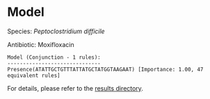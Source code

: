 
# Model

Species: *Peptoclostridium difficile*

Antibiotic: Moxifloxacin

```
Model (Conjunction - 1 rules):
------------------------------
Presence(ATATTGCTGTTTATTATGCTATGGTAAGAAT) [Importance: 1.00, 47 equivalent rules]

```

For details, please refer to the [results directory](../../../../../results/scm_b/peptoclostridium%20difficile/moxifloxacin/repeat_1/).

